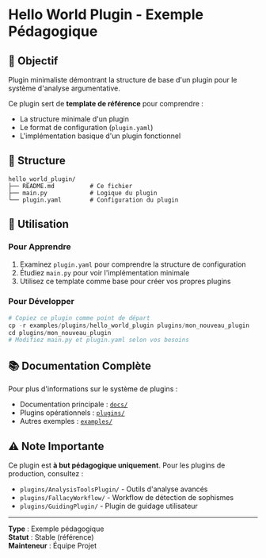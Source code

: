 # Hello World Plugin - Exemple Pédagogique

## 🎯 Objectif

Plugin minimaliste démontrant la structure de base d'un plugin pour le système d'analyse argumentative.

Ce plugin sert de **template de référence** pour comprendre :
- La structure minimale d'un plugin
- Le format de configuration (`plugin.yaml`)
- L'implémentation basique d'un plugin fonctionnel

## 📁 Structure

```
hello_world_plugin/
├── README.md          # Ce fichier
├── main.py            # Logique du plugin
└── plugin.yaml        # Configuration du plugin
```

## 🚀 Utilisation

### Pour Apprendre
1. Examinez `plugin.yaml` pour comprendre la structure de configuration
2. Étudiez `main.py` pour voir l'implémentation minimale
3. Utilisez ce template comme base pour créer vos propres plugins

### Pour Développer
```python
# Copiez ce plugin comme point de départ
cp -r examples/plugins/hello_world_plugin plugins/mon_nouveau_plugin
cd plugins/mon_nouveau_plugin
# Modifiez main.py et plugin.yaml selon vos besoins
```

## 📚 Documentation Complète

Pour plus d'informations sur le système de plugins :
- Documentation principale : [`docs/`](../../../docs/)
- Plugins opérationnels : [`plugins/`](../../../plugins/)
- Autres exemples : [`examples/`](../../)

## ⚠️ Note Importante

Ce plugin est **à but pédagogique uniquement**. Pour les plugins de production, consultez :
- `plugins/AnalysisToolsPlugin/` - Outils d'analyse avancés
- `plugins/FallacyWorkflow/` - Workflow de détection de sophismes
- `plugins/GuidingPlugin/` - Plugin de guidage utilisateur

---

**Type** : Exemple pédagogique  
**Statut** : Stable (référence)  
**Mainteneur** : Équipe Projet
